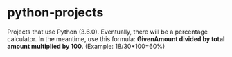 # python-projects
Projects that use Python (3.6.0).
Eventually, there will be a percentage calculator. In the meantime, use this formula: <b>GivenAmount divided by total amount multiplied by 100</b>. (Example: 18/30*100=60%)
